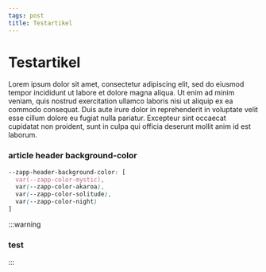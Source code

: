 ```yaml
---
tags: post
title: Testartikel
---
```


# Testartikel

Lorem ipsum dolor sit amet, consectetur adipiscing elit, sed do eiusmod tempor incididunt ut labore et dolore magna aliqua. Ut enim ad minim veniam, quis nostrud exercitation ullamco laboris nisi ut aliquip ex ea commodo consequat. Duis aute irure dolor in reprehenderit in voluptate velit esse cillum dolore eu fugiat nulla pariatur. Excepteur sint occaecat cupidatat non proident, sunt in culpa qui officia deserunt mollit anim id est laborum.

### article header background-color

```css
--zapp-header-background-color: [
  var(--zapp-color-mystic),
  var(--zapp-color-akaroa),
  var(--zapp-color-solitude),
  var(--zapp-color-night)
]
```

:::warning
### test
:::
